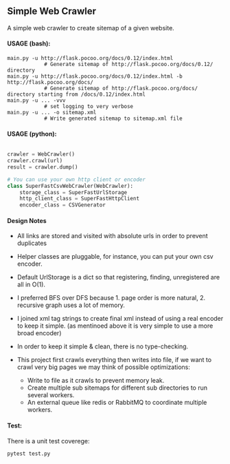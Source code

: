 ## Simple Web Crawler

A simple web crawler to create sitemap of a given website.


#### USAGE (bash):
```
main.py -u http://flask.pocoo.org/docs/0.12/index.html
            # Generate sitemap of http://flask.pocoo.org/docs/0.12/ directory
main.py -u http://flask.pocoo.org/docs/0.12/index.html -b http://flask.pocoo.org/docs/
            # Generate sitemap of http://flask.pocoo.org/docs/ directory starting from /docs/0.12/index.html
main.py -u ... -vvv
            # set logging to very verbose
main.py -u ... -o sitemap.xml
            # Write generated sitemap to sitemap.xml file
```
#### USAGE (python):
```python

crawler = WebCrawler()
crawler.crawl(url)
result = crawler.dump()

# You can use your own http client or encoder
class SuperFastCsvWebCrawler(WebCrawler):
    storage_class = SuperFastUrlStorage
    http_client_class = SuperFastHttpClient
    encoder_class = CSVGenerator


```
#### Design Notes

+ All links are stored and visited with absolute urls in order to prevent duplicates

+ Helper classes are pluggable, for instance, 
you can put your own csv encoder.

+ Default UrlStorage is a dict so that registering, finding, 
unregistered are all in O(1).   

+ I preferred BFS over DFS because 1. page order is more natural, 2. 
recursive graph uses a lot of memory.

+ I joined xml tag strings to create final xml instead of using a real 
encoder to keep it simple. (as mentinoed above it is very simple to use
 a more broad encoder)
 
+ In order to keep it simple & clean, there is no type-checking.

+ This project first crawls everything then writes into file, if we want 
to crawl very big pages we may think of possible optimizations:
  + Write to file as it crawls to prevent memory leak.
  + Create multiple sub sitemaps for different sub directories to run several workers.
  + An external queue like redis or RabbitMQ to coordinate multiple workers.

####  Test:

There is a unit test coverege:

```bash
pytest test.py
```
